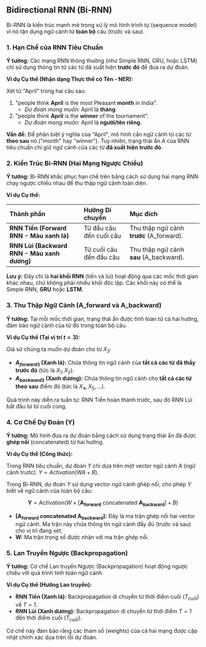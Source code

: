 

## Bidirectional RNN (Bi-RNN)

Bi-RNN là kiến trúc mạnh mẽ trong xử lý mô hình trình tự (sequence model) vì nó tận dụng ngữ cảnh từ **toàn bộ** câu (trước và sau).

### 1. Hạn Chế của RNN Tiêu Chuẩn

**Ý tưởng:** Các mạng RNN thông thường (như Simple RNN, GRU, hoặc LSTM) chỉ sử dụng thông tin từ các từ đã xuất hiện **trước đó** để đưa ra dự đoán.

**Ví dụ Cụ thể (Nhận dạng Thực thể có Tên - NER):**

Xét từ "April" trong hai câu sau:

1.  "people think **April** is the most Pleasant **month** in India".
    *   *Dự đoán mong muốn:* April là **tháng**.
2.  "people think **April** is the **winner** of the tournament".
    *   *Dự đoán mong muốn:* April là **người/tên riêng**.

**Vấn đề:** Để phân biệt ý nghĩa của "April", mô hình cần ngữ cảnh từ các từ **theo sau** nó ("month" hay "winner"). Tuy nhiên, trạng thái ẩn $A$ của RNN tiêu chuẩn chỉ giữ ngữ cảnh của các từ **đã xuất hiện trước đó**.

### 2. Kiến Trúc Bi-RNN (Hai Mạng Ngược Chiều)

**Ý tưởng:** Bi-RNN khắc phục hạn chế trên bằng cách sử dụng hai mạng RNN chạy ngược chiều nhau để thu thập ngữ cảnh toàn diện.

**Ví dụ Cụ thể:**

| Thành phần | Hướng Di chuyển | Mục đích |
| :--- | :--- | :--- |
| **RNN Tiến (Forward RNN - Màu xanh lá)** | Từ đầu câu đến cuối câu | Thu thập ngữ cảnh **trước** (A\_forward). |
| **RNN Lùi (Backward RNN - Màu xanh dương)** | Từ cuối câu đến đầu câu | Thu thập ngữ cảnh **sau** (A\_backward). |

**Lưu ý:** Đây chỉ là **hai khối RNN** (tiến và lùi) hoạt động qua các mốc thời gian khác nhau, chứ không phải nhiều khối độc lập. Các khối này có thể là Simple RNN, **GRU** hoặc **LSTM**.

### 3. Thu Thập Ngữ Cảnh (A\_forward và A\_backward)

**Ý tưởng:** Tại mỗi mốc thời gian, trạng thái ẩn được tính toán từ cả hai hướng, đảm bảo ngữ cảnh của từ đó trong toàn bộ câu.

**Ví dụ Cụ thể (Tại vị trí $t=3$):**

Giả sử chúng ta muốn dự đoán cho từ $X_3$:

*   **$A_{forward 3}$ (Xanh lá):** Chứa thông tin ngữ cảnh của **tất cả các từ đã thấy trước đó** (tức là $X_1, X_2$).
*   **$A_{backward 3}$ (Xanh dương):** Chứa thông tin ngữ cảnh cho **tất cả các từ theo sau** điểm đó (tức là $X_4, X_5, ...$).

Quá trình này diễn ra tuần tự: RNN Tiến hoàn thành trước, sau đó RNN Lùi bắt đầu từ từ cuối cùng.

### 4. Cơ Chế Dự Đoán (Y)

**Ý tưởng:** Mô hình đưa ra dự đoán bằng cách sử dụng trạng thái ẩn đã được **ghép nối** (concatenated) từ hai hướng.

**Ví dụ Cụ thể (Công thức):**

Trong RNN tiêu chuẩn, dự đoán $Y$ chỉ dựa trên một vector ngữ cảnh $A$ (ngữ cảnh trước): $Y = Activation(W A + B)$.

Trong Bi-RNN, dự đoán $Y$ sử dụng vector ngữ cảnh ghép nối, cho phép $Y$ biết về ngữ cảnh của toàn bộ câu:

$$\mathbf{Y} = Activation(W \times [\mathbf{A_{forward}} \text{ concatenated } \mathbf{A_{backward}}] + B)$$

*   **$[\mathbf{A_{forward}} \text{ concatenated } \mathbf{A_{backward}}]$:** Đây là ma trận ghép nối hai vector ngữ cảnh. Ma trận này chứa thông tin ngữ cảnh đầy đủ (trước và sau) cho vị trí đang xét.
*   **W:** Ma trận trọng số được nhân với ma trận ghép nối.

### 5. Lan Truyền Ngược (Backpropagation)

**Ý tưởng:** Cơ chế Lan truyền Ngược (Backpropagation) hoạt động ngược chiều với quá trình tính toán ngữ cảnh.

**Ví dụ Cụ thể (Hướng Lan truyền):**

*   **RNN Tiến (Xanh lá):** Backpropagation di chuyển từ thời điểm cuối ($T_{cuối}$) về $T=1$.
*   **RNN Lùi (Xanh dương):** Backpropagation di chuyển từ thời điểm $T=1$ đến thời điểm cuối ($T_{cuối}$).

Cơ chế này đảm bảo rằng các tham số (weights) của cả hai mạng được cập nhật chính xác dựa trên lỗi dự đoán.
